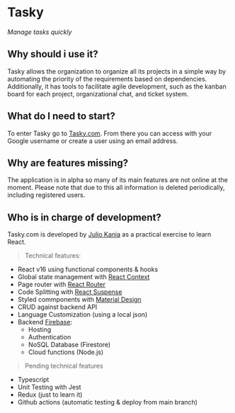 # Tasky
*Manage tasks quickly*

## Why should i use it?
Tasky allows the organization to organize all its projects in a simple way by automating the priority of the requirements based on dependencies.
Additionally, it has tools to facilitate agile development, such as the kanban board for each project, organizational chat, and ticket system.

## What do I need to start?
To enter Tasky go to [Tasky.com](reactapptesting-4bfbb.web.app). From there you can access with your Google username or create a user using an email address.

## Why are features missing?
The application is in alpha so many of its main features are not online at the moment. Please note that due to this all information is deleted periodically, including registered users.

## Who is in charge of development?
Tasky.com is developed by [Julio Kania](linkedin.com/in/juliokania) as a practical exercise to learn React.

> Technical features:
- React v16 using functional components & hooks
- Global state management with [React Context](https://es.reactjs.org/docs/context.html)
- Page router with [React Router](https://v5.reactrouter.com/)
- Code Splitting with [React Suspense](https://17.reactjs.org/docs/concurrent-mode-suspense.html)
- Styled commponents with [Material Design](https://v4.mui.com/)
- CRUD against backend API
- Language Customization (using a local json)
- Backend [Firebase](https://firebase.google.com/):
  - Hosting 
  - Authentication 
  - NoSQL Database (Firestore)
  - Cloud functions (Node.js) 


> Pending technical features
- Typescript
- Unit Testing with Jest
- Redux (just to learn it) 
- Github actions (automatic testing & deploy from main branch)
